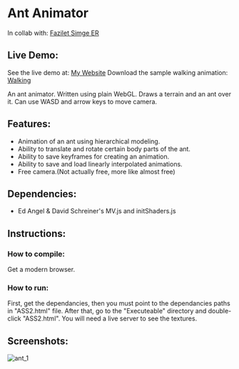 # Ant Animator

In collab with: [Fazilet Simge ER](https://github.com/simge98)

## Live Demo:
See the live demo at: [My Website](http://doga.oruc.ug.bilkent.edu.tr/antAnimator/Executable/ASS2.html)
Download the sample walking animation: [Walking](http://doga.oruc.ug.bilkent.edu.tr/antAnimator/walking.txt)

An ant animator. Written using plain WebGL. Draws a terrain and an ant over it. Can use WASD and arrow keys to move camera.

## Features:
  * Animation of an ant using hierarchical modeling.
  * Ability to translate and rotate certain body parts of the ant.
  * Ability to save keyframes for creating an animation.
  * Ability to save and load linearly interpolated animations.
  * Free camera.(Not actually free, more like almost free)
  
## Dependencies: 
  * Ed Angel & David Schreiner's MV.js and initShaders.js

## Instructions:
### How to compile:
Get a modern browser.
### How to run:
First, get the dependancies, then you must point to the dependancies paths in "ASS2.html" file. After that, go to the "Executeable" directory and double-click "ASS2.html". You will need a live server to see the textures.

## Screenshots:
![ant_1](https://user-images.githubusercontent.com/25724155/55693272-f3294980-59b6-11e9-88e0-4305189787ed.png)